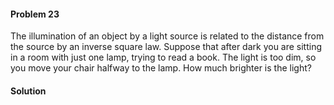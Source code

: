 <div class="alert alert-warning" role="alert">
<h4 class="alert-heading">Problem 23</h4>

The illumination of an object by a light source is related to the distance from the source by an inverse square law. Suppose that after dark you are sitting in a room with just one lamp, trying to read a book. The light is too dim, so you move your chair halfway to the lamp. How much brighter is the light?

</div>

<div class="alert alert-success" role="alert">
<h4 class="alert-heading">Solution</h4>



</div>

